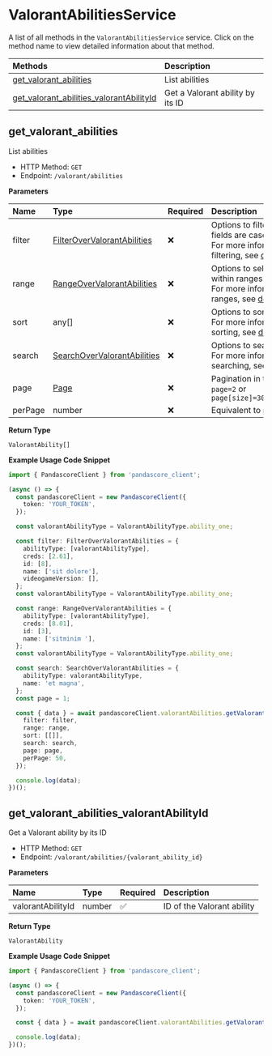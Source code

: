 # ValorantAbilitiesService

A list of all methods in the `ValorantAbilitiesService` service. Click on the method name to view detailed information about that method.

| Methods                                                                               | Description                      |
| :------------------------------------------------------------------------------------ | :------------------------------- |
| [get_valorant_abilities](#get_valorant_abilities)                                     | List abilities                   |
| [get_valorant_abilities_valorantAbilityId](#get_valorant_abilities_valorantabilityid) | Get a Valorant ability by its ID |

## get_valorant_abilities

List abilities

- HTTP Method: `GET`
- Endpoint: `/valorant/abilities`

**Parameters**

| Name    | Type                                                                    | Required | Description                                                                                                                                         |
| :------ | :---------------------------------------------------------------------- | :------- | :-------------------------------------------------------------------------------------------------------------------------------------------------- |
| filter  | [FilterOverValorantAbilities](../models/FilterOverValorantAbilities.md) | ❌       | Options to filter results. String fields are case sensitive <br/>For more information on filtering, see [docs](/docs/filtering-and-sorting#filter). |
| range   | [RangeOverValorantAbilities](../models/RangeOverValorantAbilities.md)   | ❌       | Options to select results within ranges <br/>For more information on ranges, see [docs](/docs/filtering-and-sorting#range).                         |
| sort    | any[]                                                                   | ❌       | Options to sort results <br/>For more information on sorting, see [docs](/docs/filtering-and-sorting#sort).                                         |
| search  | [SearchOverValorantAbilities](../models/SearchOverValorantAbilities.md) | ❌       | Options to search results <br/>For more information on searching, see [docs](/docs/filtering-and-sorting#search).                                   |
| page    | [Page](../models/Page.md)                                               | ❌       | Pagination in the form of `page=2` or `page[size]=30&page[number]=2`                                                                                |
| perPage | number                                                                  | ❌       | Equivalent to `page[size]`                                                                                                                          |

**Return Type**

`ValorantAbility[]`

**Example Usage Code Snippet**

```typescript
import { PandascoreClient } from 'pandascore_client';

(async () => {
  const pandascoreClient = new PandascoreClient({
    token: 'YOUR_TOKEN',
  });

  const valorantAbilityType = ValorantAbilityType.ability_one;

  const filter: FilterOverValorantAbilities = {
    abilityType: [valorantAbilityType],
    creds: [2.61],
    id: [8],
    name: ['sit dolore'],
    videogameVersion: [],
  };
  const valorantAbilityType = ValorantAbilityType.ability_one;

  const range: RangeOverValorantAbilities = {
    abilityType: [valorantAbilityType],
    creds: [8.01],
    id: [3],
    name: ['sitminim '],
  };
  const valorantAbilityType = ValorantAbilityType.ability_one;

  const search: SearchOverValorantAbilities = {
    abilityType: valorantAbilityType,
    name: 'et magna',
  };
  const page = 1;

  const { data } = await pandascoreClient.valorantAbilities.getValorantAbilities({
    filter: filter,
    range: range,
    sort: [[]],
    search: search,
    page: page,
    perPage: 50,
  });

  console.log(data);
})();
```

## get_valorant_abilities_valorantAbilityId

Get a Valorant ability by its ID

- HTTP Method: `GET`
- Endpoint: `/valorant/abilities/{valorant_ability_id}`

**Parameters**

| Name              | Type   | Required | Description                |
| :---------------- | :----- | :------- | :------------------------- |
| valorantAbilityId | number | ✅       | ID of the Valorant ability |

**Return Type**

`ValorantAbility`

**Example Usage Code Snippet**

```typescript
import { PandascoreClient } from 'pandascore_client';

(async () => {
  const pandascoreClient = new PandascoreClient({
    token: 'YOUR_TOKEN',
  });

  const { data } = await pandascoreClient.valorantAbilities.getValorantAbilitiesValorantAbilityId(7);

  console.log(data);
})();
```

